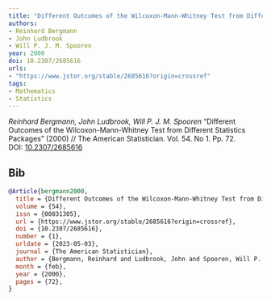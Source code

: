 ```yaml
---
title: "Different Outcomes of the Wilcoxon-Mann-Whitney Test from Different Statistics Packages"
authors:
- Reinhard Bergmann
- John Ludbrook
- Will P. J. M. Spooren
year: 2000
doi: 10.2307/2685616
urls:
- "https://www.jstor.org/stable/2685616?origin=crossref"
tags:
- Mathematics
- Statistics
---
```


<i>Reinhard Bergmann, John Ludbrook, Will P. J. M. Spooren</i> <span title="">“Different Outcomes of the Wilcoxon-Mann-Whitney Test from Different Statistics Packages”</span> (2000) // The American Statistician. Vol.&nbsp;54. No&nbsp;1. Pp.&nbsp;72. DOI:&nbsp;<a href='https://doi.org/10.2307/2685616'>10.2307/2685616</a>

## Bib

```bib
@Article{bergmann2000,
  title = {Different Outcomes of the Wilcoxon-Mann-Whitney Test from Different Statistics Packages},
  volume = {54},
  issn = {00031305},
  url = {https://www.jstor.org/stable/2685616?origin=crossref},
  doi = {10.2307/2685616},
  number = {1},
  urldate = {2023-05-03},
  journal = {The American Statistician},
  author = {Bergmann, Reinhard and Ludbrook, John and Spooren, Will P. J. M.},
  month = {feb},
  year = {2000},
  pages = {72},
}
```
